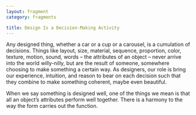 ```yaml
---
layout: fragment
category: fragments

title: Design Is a Decision-Making Activity
---
```


Any designed thing, whether a car or a cup or a carousel, is a cumulation of decisions. Things like layout, size, material, sequence, proportion, color, texture, motion, sound, words – the attributes of an object – never arrive into the world willy-nilly, but are the result of someone, somewhere choosing to make something a certain way. As designers, our role is bring our experience, intuition, and reason to bear on each decision such that they combine to make something coherent, maybe even beautiful. 

When we say something is designed well, one of the things we mean is that all an object’s attributes perform well together. There is a harmony to the way the form carries out the function. 